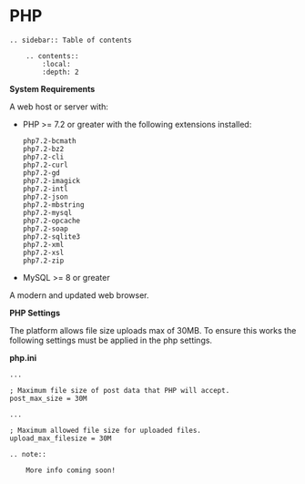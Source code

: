 # PHP

```eval_rst
.. sidebar:: Table of contents

    .. contents::
        :local:
        :depth: 2

```

**System Requirements**

A web host or server with:

* PHP >= 7.2 or greater with the following extensions installed:
    ```
    php7.2-bcmath
    php7.2-bz2
    php7.2-cli
    php7.2-curl
    php7.2-gd
    php7.2-imagick
    php7.2-intl
    php7.2-json
    php7.2-mbstring
    php7.2-mysql
    php7.2-opcache
    php7.2-soap
    php7.2-sqlite3
    php7.2-xml
    php7.2-xsl
    php7.2-zip
    ```
* MySQL >= 8 or greater

A modern and updated web browser.

**PHP Settings**

The platform allows file size uploads max of 30MB. To ensure this works the following settings must be applied in the php settings. 

**php.ini**

```
...

; Maximum file size of post data that PHP will accept.
post_max_size = 30M

...

; Maximum allowed file size for uploaded files.
upload_max_filesize = 30M

```



```eval_rst
.. note::

    More info coming soon!

```
